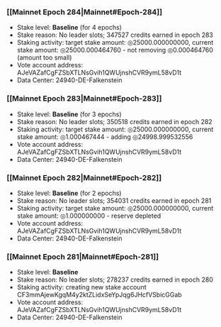 ### [[Mainnet Epoch 284|Mainnet#Epoch-284]]
* Stake level: **Baseline** (for 4 epochs)
* Stake reason: No leader slots; 347527 credits earned in epoch 283
* Staking activity: target stake amount: ◎25000.000000000, current stake amount: ◎25000.000464760 - not removing ◎0.000464760 (amount too small)
* Vote account address: AJeVAZafCgFZSbXTLNsGvih1QWUjnshCVR9ymL58vD1t
* Data Center: 24940-DE-Falkenstein
### [[Mainnet Epoch 283|Mainnet#Epoch-283]]
* Stake level: **Baseline** (for 3 epochs)
* Stake reason: No leader slots; 350518 credits earned in epoch 282
* Staking activity: target stake amount: ◎25000.000000000, current stake amount: ◎1.000467444 - adding ◎24998.999532556
* Vote account address: AJeVAZafCgFZSbXTLNsGvih1QWUjnshCVR9ymL58vD1t
* Data Center: 24940-DE-Falkenstein
### [[Mainnet Epoch 282|Mainnet#Epoch-282]]
* Stake level: **Baseline** (for 2 epochs)
* Stake reason: No leader slots; 354031 credits earned in epoch 281
* Staking activity: target stake amount: ◎25000.000000000, current stake amount: ◎1.000000000 - reserve depleted
* Vote account address: AJeVAZafCgFZSbXTLNsGvih1QWUjnshCVR9ymL58vD1t
* Data Center: 24940-DE-Falkenstein
### [[Mainnet Epoch 281|Mainnet#Epoch-281]]
* Stake level: **Baseline**
* Stake reason: No leader slots; 278237 credits earned in epoch 280
* Staking activity: creating new stake account CF3mmAjewKgqM4y2ktZLidxSeYpJqg6JHcfVSbicGGab
* Vote account address: AJeVAZafCgFZSbXTLNsGvih1QWUjnshCVR9ymL58vD1t
* Data Center: 24940-DE-Falkenstein